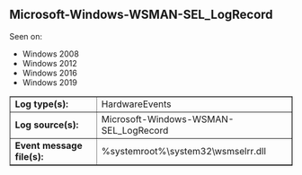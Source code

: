 ## Microsoft-Windows-WSMAN-SEL_LogRecord

Seen on:
* Windows 2008
* Windows 2012
* Windows 2016
* Windows 2019

<table border="1" class="docutils">
  <tbody>
    <tr>
      <td><b>Log type(s):</b></td>
      <td>HardwareEvents</td>
    </tr>
    <tr>
      <td><b>Log source(s):</b></td>
      <td>Microsoft-Windows-WSMAN-SEL_LogRecord</td>
    </tr>
    <tr>
      <td><b>Event message file(s):</b></td>
      <td>%systemroot%\system32\wsmselrr.dll</td>
    </tr>
  </tbody>
</table>

&nbsp;

